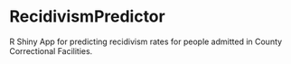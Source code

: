 # RecidivismPredictor
R Shiny App for predicting recidivism rates for people admitted in County Correctional Facilities.
